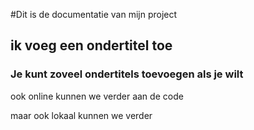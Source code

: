 #Dit is de documentatie van mijn project
## ik voeg een ondertitel toe
### Je kunt zoveel ondertitels toevoegen als je wilt

ook online kunnen we verder aan de code

maar ook lokaal kunnen we verder